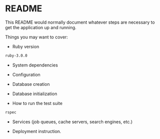# README

This README would normally document whatever steps are necessary to get the
application up and running.

Things you may want to cover:

* Ruby version
```bash
ruby-3.0.0
```

* System dependencies

* Configuration

* Database creation

* Database initialization

* How to run the test suite
```bash
rspec
```
* Services (job queues, cache servers, search engines, etc.)

* Deployment instruction.
